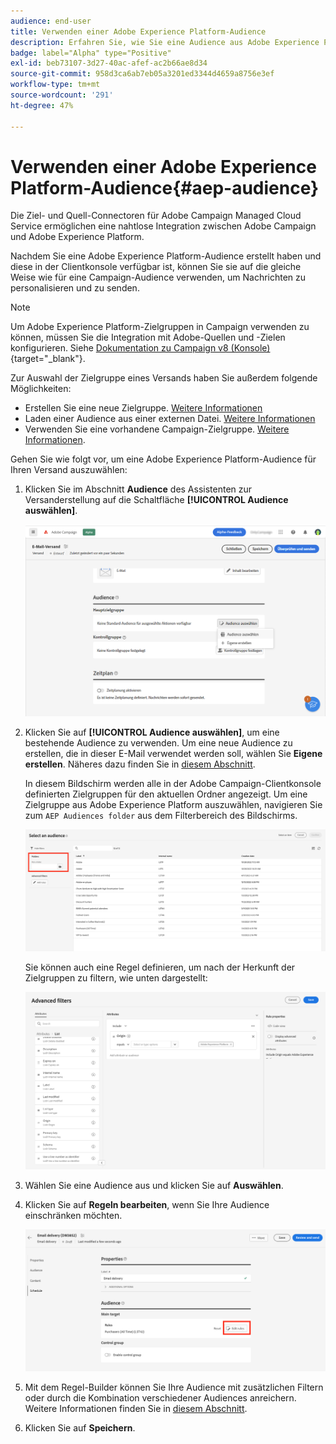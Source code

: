 ```yaml
---
audience: end-user
title: Verwenden einer Adobe Experience Platform-Audience
description: Erfahren Sie, wie Sie eine Audience aus Adobe Experience Platform verwenden
badge: label="Alpha" type="Positive"
exl-id: beb73107-3d27-40ac-afef-ac2b66ae8d34
source-git-commit: 958d3ca6ab7eb05a3201ed3344d4659a8756e3ef
workflow-type: tm+mt
source-wordcount: '291'
ht-degree: 47%

---
```


# Verwenden einer Adobe Experience Platform-Audience{#aep-audience}

Die Ziel- und Quell-Connectoren für Adobe Campaign Managed Cloud Service ermöglichen eine nahtlose Integration zwischen Adobe Campaign und Adobe Experience Platform.

Nachdem Sie eine Adobe Experience Platform-Audience erstellt haben und diese in der Clientkonsole verfügbar ist, können Sie sie auf die gleiche Weise wie für eine Campaign-Audience verwenden, um Nachrichten zu personalisieren und zu senden.

>[!NOTE]
>
>Um Adobe Experience Platform-Zielgruppen in Campaign verwenden zu können, müssen Sie die Integration mit Adobe-Quellen und -Zielen konfigurieren. Siehe [Dokumentation zu Campaign v8 (Konsole)](https://experienceleague.adobe.com/docs/campaign/campaign-v8/connect/ac-aep.html?lang=de){target="_blank"}.


Zur Auswahl der Zielgruppe eines Versands haben Sie außerdem folgende Möglichkeiten:

* Erstellen Sie eine neue Zielgruppe. [Weitere Informationen](segment-builder.md)
* Laden einer Audience aus einer externen Datei. [Weitere Informationen](file-audience.md)
* Verwenden Sie eine vorhandene Campaign-Zielgruppe. [Weitere Informationen](add-audience.md).

Gehen Sie wie folgt vor, um eine Adobe Experience Platform-Audience für Ihren Versand auszuwählen:

1. Klicken Sie im Abschnitt **Audience** des Assistenten zur Versanderstellung auf die Schaltfläche **[!UICONTROL Audience auswählen]**.

   ![](assets/create-audience.png)

1. Klicken Sie auf **[!UICONTROL Audience auswählen]**, um eine bestehende Audience zu verwenden. Um eine neue Audience zu erstellen, die in dieser E-Mail verwendet werden soll, wählen Sie **Eigene erstellen**. Näheres dazu finden Sie in [diesem Abschnitt](segment-builder.md).

   In diesem Bildschirm werden alle in der Adobe Campaign-Clientkonsole definierten Zielgruppen für den aktuellen Ordner angezeigt. Um eine Zielgruppe aus Adobe Experience Platform auszuwählen, navigieren Sie zum `AEP Audiences folder` aus dem Filterbereich des Bildschirms.

   ![](assets/select-audience-folder.png)

   Sie können auch eine Regel definieren, um nach der Herkunft der Zielgruppen zu filtern, wie unten dargestellt:

   ![](assets/filter-on-aep-audience.png)

1. Wählen Sie eine Audience aus und klicken Sie auf **Auswählen**.

1. Klicken Sie auf **Regeln bearbeiten**, wenn Sie Ihre Audience einschränken möchten.

   ![](assets/refine-audience.png)

1. Mit dem Regel-Builder können Sie Ihre Audience mit zusätzlichen Filtern oder durch die Kombination verschiedener Audiences anreichern. Weitere Informationen finden Sie in [diesem Abschnitt](segment-builder.md).

1. Klicken Sie auf **Speichern**.


